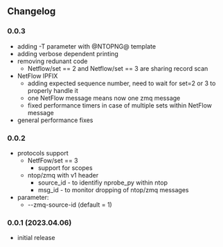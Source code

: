 ## Changelog
### 0.0.3
* adding -T parameter with @NTOPNG@ template
* adding verbose dependent printing
* removing redunant code
  * Netflow/set == 2 and Netflow/set == 3 are sharing record scan
* NetFlow IPFIX
  * adding expected sequence number, need to wait for set=2 or 3 to properly handle it
  * one NetFlow message means now one zmq message
  * fixed performance timers in case of multiple sets within NetFlow message
* general performance fixes
### 0.0.2
* protocols support
  * NetfFow/set == 3 
	  * support for scopes
  * ntop/zmq with v1 header
	  * source_id - to identifiy nprobe_py within ntop
	  * msg_id - to monitor dropping of ntop/zmq messages
* parameter:
  * --zmq-source-id (default = 1)
### 0.0.1 (2023.04.06)
* initial release
